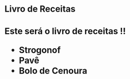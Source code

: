 <h1>    Livro de Receitas <h1>

Este será o livro de receitas !!

 - Strogonof
 - Pavê
 - Bolo de Cenoura
